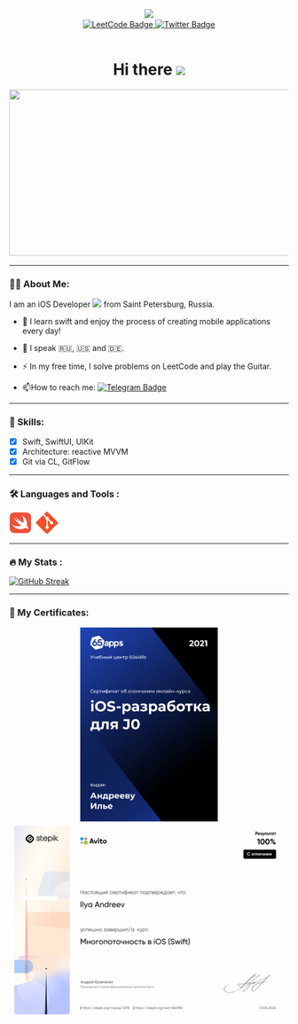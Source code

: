 <div id="header" align="center">
  <img src="https://media.giphy.com/media/M9gbBd9nbDrOTu1Mqx/giphy.gif" width="100"/>
  <div id="badges">
    <a href="https://leetcode.com/AndreevIVdev/">
      <img src="https://img.shields.io/badge/-LeetCode-FFA116?style=for-the-badge&logo=LeetCode&logoColor=black" alt="LeetCode Badge"/>
    </a>
    <a href="https://twitter.com/andreev_dev">
      <img src="https://img.shields.io/badge/Twitter-blue?style=for-the-badge&logo=twitter&logoColor=white" alt="Twitter Badge"/>
    </a>
  </div>
  <img src="https://komarev.com/ghpvc/?username=AndreevIVdev&style=flat-square&color=blue" alt=""/>
  <h1>
    Hi there
    <img src="https://media.giphy.com/media/hvRJCLFzcasrR4ia7z/giphy.gif" width="30px"/>
  </h1>
</div>
<div align="center">
  <img src="https://media.giphy.com/media/dWesBcTLavkZuG35MI/giphy.gif" width="600" height="300"/>
</div>

---

### :man_technologist: About Me:
 I am an iOS Developer <img src="https://media.giphy.com/media/WUlplcMpOCEmTGBtBW/giphy.gif" width="30"> from Saint Petersburg, Russia.
 - :telescope: I learn swift and enjoy the process of creating mobile applications every day!

 - :hugs: I speak :ru:, :us: and :de:.

 - :zap: In my free time, I solve problems on LeetCode and play the Guitar.

- :mailbox:How to reach me: [![Telegram Badge](https://img.shields.io/badge/-AndreevIV-blue?style=flat&logo=Telegram&logoColor=white)](https://t.me/AndreevIVdev)

 ---
 
 ### :muscle: Skills:
- [x] Swift, SwiftUI, UIKit<br>
- [x] Architecture: reactive MVVM<br>
- [x] Git via CL, GitFlow<br>
 
 ---

 ### :hammer_and_wrench: Languages and Tools :
 <div>
   <img src="https://github.com/devicons/devicon/blob/master/icons/swift/swift-original.svg" title="Swift" alt="Swift" width="40" height="40"/>&nbsp;
   <img src="https://github.com/devicons/devicon/blob/master/icons/git/git-original.svg" title="Git" **alt="Git" width="40" height="40"/>
 </div>

 ---
 
 ### :fire: My Stats :
 [![GitHub Streak](http://github-readme-streak-stats.herokuapp.com?user=AndreevIVdev&theme=dark&background=000000)](https://git.io/streak-stats)

 ---
 
 ### :page_facing_up: My Certificates:
 <div align="center">
  <img src="https://github.com/AndreevIVdev/AndreevIVdev/blob/main/Андреев%20Илья.png?raw=true" height="350"/>
  <img src="https://github.com/AndreevIVdev/AndreevIVdev/blob/main/383e54d731da85523b42abe58e796eb566092023.png?raw=true" height="350"/>
</div>
 
<!--
 ### :writing_hand: Blog Posts :
 <!-- BLOG-POST-LIST:START 
 <!-- BLOG-POST-LIST:END 

**AndreevIVdev/AndreevIVdev** is a ✨ _special_ ✨ repository because its `README.md` (this file) appears on your GitHub profile.

Here are some ideas to get you started:

- 🔭 I’m currently working on ...
- 🌱 I’m currently learning ...
- 👯 I’m looking to collaborate on ...
- 🤔 I’m looking for help with ...
- 💬 Ask me about ...
- 📫 How to reach me: ...
- 😄 Pronouns: ...
- ⚡ Fun fact: ...

 [![Top Langs](https://github-readme-stats.vercel.app/api/top-langs/?username=AndreevIVdev&layout=compact&theme=vision-friendly-dark)](https://github.com/anuraghazra/github-readme-stats)
-->

